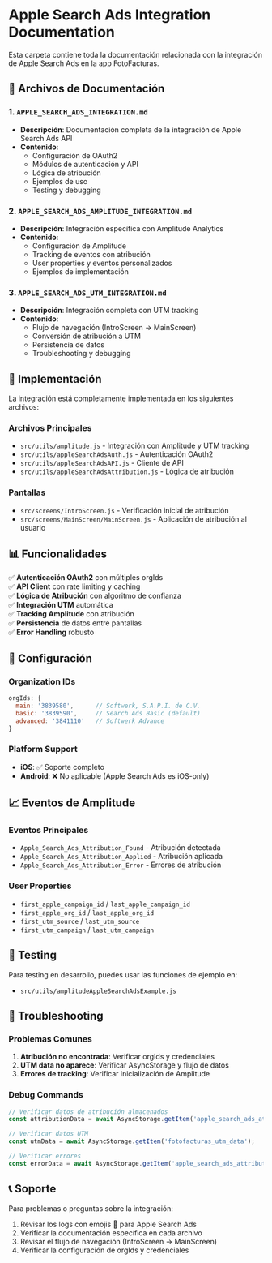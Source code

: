 # Apple Search Ads Integration Documentation

Esta carpeta contiene toda la documentación relacionada con la integración de Apple Search Ads en la app FotoFacturas.

## 📁 Archivos de Documentación

### 1. `APPLE_SEARCH_ADS_INTEGRATION.md`
- **Descripción**: Documentación completa de la integración de Apple Search Ads API
- **Contenido**: 
  - Configuración de OAuth2
  - Módulos de autenticación y API
  - Lógica de atribución
  - Ejemplos de uso
  - Testing y debugging

### 2. `APPLE_SEARCH_ADS_AMPLITUDE_INTEGRATION.md`
- **Descripción**: Integración específica con Amplitude Analytics
- **Contenido**:
  - Configuración de Amplitude
  - Tracking de eventos con atribución
  - User properties y eventos personalizados
  - Ejemplos de implementación

### 3. `APPLE_SEARCH_ADS_UTM_INTEGRATION.md`
- **Descripción**: Integración completa con UTM tracking
- **Contenido**:
  - Flujo de navegación (IntroScreen → MainScreen)
  - Conversión de atribución a UTM
  - Persistencia de datos
  - Troubleshooting y debugging

## 🚀 Implementación

La integración está completamente implementada en los siguientes archivos:

### Archivos Principales
- `src/utils/amplitude.js` - Integración con Amplitude y UTM tracking
- `src/utils/appleSearchAdsAuth.js` - Autenticación OAuth2
- `src/utils/appleSearchAdsAPI.js` - Cliente de API
- `src/utils/appleSearchAdsAttribution.js` - Lógica de atribución

### Pantallas
- `src/screens/IntroScreen.js` - Verificación inicial de atribución
- `src/screens/MainScreen/MainScreen.js` - Aplicación de atribución al usuario

## 📊 Funcionalidades

✅ **Autenticación OAuth2** con múltiples orgIds  
✅ **API Client** con rate limiting y caching  
✅ **Lógica de Atribución** con algoritmo de confianza  
✅ **Integración UTM** automática  
✅ **Tracking Amplitude** con atribución  
✅ **Persistencia** de datos entre pantallas  
✅ **Error Handling** robusto  

## 🔧 Configuración

### Organization IDs
```javascript
orgIds: {
  main: '3839580',      // Softwerk, S.A.P.I. de C.V.
  basic: '3839590',     // Search Ads Basic (default)
  advanced: '3841110'   // Softwerk Advance
}
```

### Platform Support
- **iOS**: ✅ Soporte completo
- **Android**: ❌ No aplicable (Apple Search Ads es iOS-only)

## 📈 Eventos de Amplitude

### Eventos Principales
- `Apple_Search_Ads_Attribution_Found` - Atribución detectada
- `Apple_Search_Ads_Attribution_Applied` - Atribución aplicada
- `Apple_Search_Ads_Attribution_Error` - Errores de atribución

### User Properties
- `first_apple_campaign_id` / `last_apple_campaign_id`
- `first_apple_org_id` / `last_apple_org_id`
- `first_utm_source` / `last_utm_source`
- `first_utm_campaign` / `last_utm_campaign`

## 🧪 Testing

Para testing en desarrollo, puedes usar las funciones de ejemplo en:
- `src/utils/amplitudeAppleSearchAdsExample.js`

## 🐛 Troubleshooting

### Problemas Comunes
1. **Atribución no encontrada**: Verificar orgIds y credenciales
2. **UTM data no aparece**: Verificar AsyncStorage y flujo de datos
3. **Errores de tracking**: Verificar inicialización de Amplitude

### Debug Commands
```javascript
// Verificar datos de atribución almacenados
const attributionData = await AsyncStorage.getItem('apple_search_ads_attribution_data');

// Verificar datos UTM
const utmData = await AsyncStorage.getItem('fotofacturas_utm_data');

// Verificar errores
const errorData = await AsyncStorage.getItem('apple_search_ads_attribution_error');
```

## 📞 Soporte

Para problemas o preguntas sobre la integración:
1. Revisar los logs con emojis 🍎 para Apple Search Ads
2. Verificar la documentación específica en cada archivo
3. Revisar el flujo de navegación (IntroScreen → MainScreen)
4. Verificar la configuración de orgIds y credenciales 